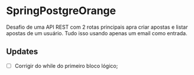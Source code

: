 # SpringPostgreOrange

Desafio de uma API REST com 2 rotas principais apra criar apostas e listar apostas de um usuário. Tudo isso usando apenas um email como entrada.

## Updates
- [ ] Corrigir do while do primeiro bloco lógico;
